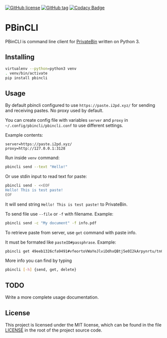 [![GitHub license](https://img.shields.io/github/license/r4sas/PBinCLI.svg)](https://github.com/r4sas/PBinCLI/blob/master/LICENSE)
[![GitHub tag](https://img.shields.io/github/tag/r4sas/PBinCLI.svg)](https://github.com/r4sas/PBinCLI/tags/)
[![Codacy Badge](https://api.codacy.com/project/badge/Grade/4f24f43356a84621bbd9078c4b3f1b70)](https://www.codacy.com/app/r4sas/PBinCLI?utm_source=github.com&amp;utm_medium=referral&amp;utm_content=r4sas/PBinCLI&amp;utm_campaign=Badge_Grade)

PBinCLI
=====

PBinCLI is command line client for [PrivateBin](https://github.com/PrivateBin/PrivateBin/) written on Python 3.

Installing
-----
```bash
virtualenv --python=python3 venv
. venv/bin/activate
pip install pbincli
```

Usage
-----
By default pbincli configured to use `https://paste.i2pd.xyz/` for sending and receiving pastes. No proxy used by default.

You can create config file with variables `server` and `proxy` in `~/.config/pbincli/pbincli.conf` to use different settings.

Example contents:

```
server=https://paste.i2pd.xyz/
proxy=http://127.0.0.1:3128
```

Run inside `venv` command:

```bash
pbincli send --text "Hello!"
```

Or use stdin input to read text for paste:

```bash
pbincli send - <<EOF
Hello! This is test paste!
EOF
```

It will send string `Hello! This is test paste!` to PrivateBin.

To send file use `--file` or `-f` with filename. Example:

```bash
pbincli send -c "My document" -f info.pdf
```

To retrieve paste from server, use `get` command with paste info.

It must be formated like `pasteID#passphrase`. Example:

```bash
pbincli get 49eeb1326cfa9491#vfeortoVWaYeJlviDdhxQBtj5e0I2kArpynrtu/tnGs=
```
More info you can find by typing

```bash
pbincli [-h] {send, get, delete}
```

TODO
----
Write a more complete usage documentation.

License
-------
This project is licensed under the MIT license, which can be found in the file
[LICENSE](https://github.com/r4sas/PBinCLI/blob/master/LICENSE) in the root of the project source code.
